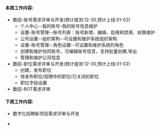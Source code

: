 #### 本周工作内容:

- 数招-账号需求评审与开发(预计提测:12-30,预计上线:01-02)
  - 个人中心--我的账号–我的账号信息维护
  - 设置-账号管理--账号列表：账号新增、编辑、启用和禁用、权限维护
  - 公司设置--组织架构--可设置和维护系统组织架构
  - 设置-账号管理--角色设置--可设置和维护系统的角色
  - 创建和维护协同账号，可编辑账号信息，支持批量创建,导出
  - 管理和维护公司信息
- 数招-职位需求评审与开发(预计提测:12-30,预计上线:01-02)
  - 创建，发布职位
  - 待发布职位/招聘中的职位/已关闭的职位
  - 职位字段设置
- 数招-BOT需求评审

#### 下周工作内容:

- 数字化招聘新项目需求评审与开发





- 